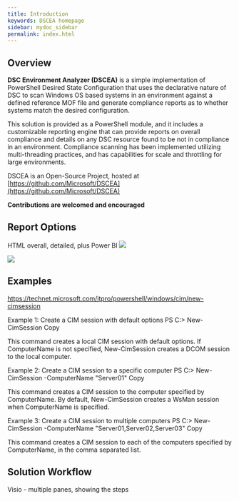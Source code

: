 ```yaml
---
title: Introduction
keywords: DSCEA homepage
sidebar: mydoc_sidebar
permalink: index.html
---
```


## Overview

**DSC Environment Analyzer (DSCEA)** is a simple implementation of PowerShell Desired State Configuration that uses the declarative nature of DSC to scan Windows OS based systems in an environment against a defined reference MOF file and generate compliance reports as to whether systems match the desired configuration.

This solution is provided as a PowerShell module, and it includes a customizable reporting engine that can provide reports on overall compliance and details on any DSC resource found to be not in compliance in an environment.  Compliance scanning has been implemented utilizing multi-threading practices, and has capabilities for scale and throttling for large environments.

DSCEA is an Open-Source Project, hosted at [https://github.com/Microsoft/DSCEA](https://github.com/Microsoft/DSCEA)

**Contributions are welcomed and encouraged**
 
## Report Options

HTML overall, detailed, plus Power BI
[ ![](https://github.com/rkyttle/DSCEA/raw/dev/docs/images/OverallComplianceReport.png) ](https://github.com/rkyttle/DSCEA/raw/dev/docs/images/OverallComplianceReport.png)

[ ![](https://github.com/rkyttle/DSCEA/raw/dev/docs/images/DetailedComplianceReport.png) ](https://github.com/rkyttle/DSCEA/raw/dev/docs/images/DetailedComplianceReport.png)

## Examples

https://technet.microsoft.com/itpro/powershell/windows/cim/new-cimsession

Example 1: Create a CIM session with default options
PS C:\> New-CimSession
Copy

This command creates a local CIM session with default options. If ComputerName is not specified, New-CimSession creates a DCOM session to the local computer.

Example 2: Create a CIM session to a specific computer
PS C:\> New-CimSession -ComputerName "Server01"
Copy

This command creates a CIM session to the computer specified by ComputerName. By default, New-CimSession creates a WsMan session when ComputerName is specified.

Example 3: Create a CIM session to multiple computers
PS C:\> New-CimSession -ComputerName "Server01,Server02,Server03"
Copy

This command creates a CIM session to each of the computers specified by ComputerName, in the comma separated list.


## Solution Workflow

Visio - multiple panes, showing the steps
